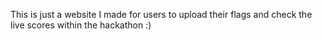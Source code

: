 This is just a website I made for users to upload their flags and check the live scores within the hackathon :)

